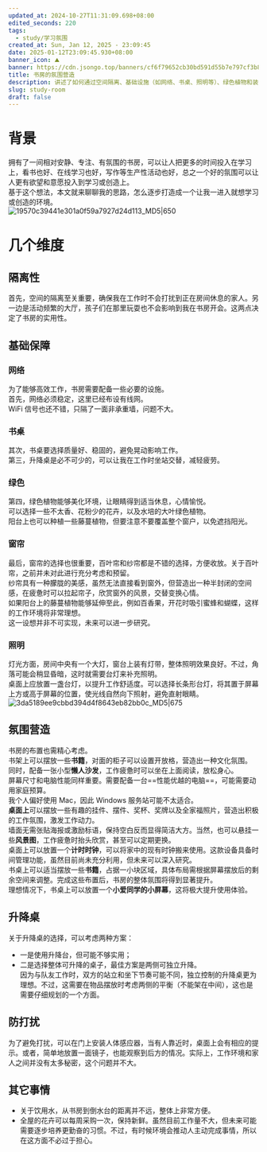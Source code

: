 ```yaml
---
updated_at: 2024-10-27T11:31:09.698+08:00
edited_seconds: 220
tags:
  - study/学习氛围
created_at: Sun, Jan 12, 2025 - 23:09:45
date: 2025-01-12T23:09:45.930+08:00
banner_icon: ⛰
banner: https://cdn.jsongo.top/banners/cf6f79652cb30bd591d55b7e797cf3b8.jpg
title: 书房的氛围营造
description: 讲述了如何通过空间隔离、基础设施（如网络、书桌、照明等）、绿色植物和装饰等多方面的布置，打造一个安静、专注且富有氛围的书房环境，以提高学习和工作的效率和舒适度，激发学习和创造的欲望。
slug: study-room
draft: false
---
```

# 背景
拥有了一间相对安静、专注、有氛围的书房，可以让人把更多的时间投入在学习上，看书也好、在线学习也好，写作等生产性活动也好，总之一个好的氛围可以让人更有欲望和意愿投入到学习或创造上。  
基于这个想法，本文就来聊聊我的思路，怎么逐步打造成一个让我一进入就想学习或创造的环境。  
![19570c39441e301a0f59a7927d24d113_MD5|650](https://cdn.jsongo.top/2025/01/bd2d7075048d63c561f8894ecf791158.webp)
# 几个维度
## 隔离性
首先，空间的隔离至关重要，确保我在工作时不会打扰到正在房间休息的家人。另一边是活动频繁的大厅，孩子们在那里玩耍也不会影响到我在书房开会。这两点决定了书房的实用性。
## 基础保障
### 网络
为了能够高效工作，书房需要配备一些必要的设施。  
首先，网络必须稳定，这里已经布设有线网。  
WiFi 信号也还不错，只隔了一面非承重墙，问题不大。
### 书桌
其次，书桌要选择质量好、稳固的，避免晃动影响工作。  
第三，升降桌是必不可少的，可以让我在工作时坐站交替，减轻疲劳。
### 绿色
第四，绿色植物能够美化环境，让眼睛得到适当休息，心情愉悦。  
可以选择一些不太香、花粉少的花卉，以及水培的大叶绿色植物。  
阳台上也可以种植一些藤蔓植物，但要注意不要覆盖整个窗户，以免遮挡阳光。
### 窗帘
最后，窗帘的选择也很重要，百叶帘和纱帘都是不错的选择，方便收放。关于百叶帘，之前并未对此进行充分考虑和预留。  
纱帘具有一种朦胧的美感，虽然无法直接看到窗外，但营造出一种半封闭的空间感，在疲惫时可以拉起帘子，欣赏窗外的风景，交替变换心情。  
如果阳台上的藤蔓植物能够延伸至此，例如百香果，开花时吸引蜜蜂和蝴蝶，这样的工作环境将非常理想。  
这一设想并非不可实现，未来可以进一步研究。  
### 照明
灯光方面，房间中央有一个大灯，窗台上装有灯带，整体照明效果良好。不过，角落可能会稍显昏暗，这时就需要台灯来补充照明。  
桌面上应放置一盏台灯，以提升工作舒适度。可以选择长条形台灯，将其置于屏幕上方或高于屏幕的位置，使光线自然向下照射，避免直射眼睛。  
![3da5189ee9cbbd394d4f8643eb82bb0c_MD5|675](https://cdn.jsongo.top/2025/01/5e86946b423eb26fb463d4439bd21851.webp)
## 氛围营造
书房的布置也需精心考虑。  
书架上可以摆放一些**书籍**，对面的柜子可以设置开放格，营造出一种文化氛围。  
同时，配备一张小型**懒人沙发**，工作疲惫时可以坐在上面阅读，放松身心。  
屏幕尺寸和电脑性能同样重要。需要配备一台==性能优越的电脑==，可能需要动用家庭预算。  
我个人偏好使用 Mac，因此 Windows 服务站可能不太适合。  
**桌面上**可以摆放一些有趣的挂件、摆件、奖杯、奖牌以及全家福照片，营造出积极的工作氛围，激发工作动力。  
墙面无需张贴海报或激励标语，保持空白反而显得简洁大方。当然，也可以悬挂一些**风景图**，工作疲惫时抬头欣赏，甚至可以定期更换。  
桌面上可以放置一个**计时时钟**，可以将家中的现有时钟搬来使用。这款设备具备时间管理功能，虽然目前尚未充分利用，但未来可以深入研究。  
书桌上可以适当摆放一些**书籍**，占据一小块区域，具体布局需根据屏幕摆放后的剩余空间来调整。完成这些布置后，书房的整体氛围将得到显著提升。  
理想情况下，书桌上可以放置一个**小爱同学的小屏幕**，这将极大提升使用体验。
## 升降桌
关于升降桌的选择，可以考虑两种方案：
- 一是使用升降台，但可能不够实用；
- 二是选择整体可升降的桌子，最佳方案是两侧可独立升降。  
因为与队友工作时，双方的站立和坐下节奏可能不同，独立控制的升降桌更为理想。不过，这需要在物品摆放时考虑两侧的平衡（不能架在中间），这也是需要仔细规划的一个方面。  
## 防打扰
为了避免打扰，可以在门上安装人体感应器，当有人靠近时，桌面上会有相应的提示。或者，简单地放置一面镜子，也能观察到后方的情况。实际上，工作环境和家人之间并没有太多秘密，这个问题并不大。  
## 其它事情
- 关于饮用水，从书房到倒水台的距离并不远，整体上非常方便。
- 全屋的花卉可以每周采购一次，保持新鲜。虽然目前工作量不大，但未来可能需要逐步培养更勤奋的习惯。不过，有时候环境会推动人主动完成事情，所以在这方面不必过于担心。  
